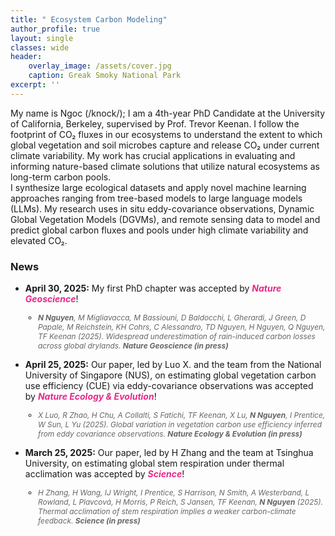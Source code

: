 ```yaml
---
title: " Ecosystem Carbon Modeling"
author_profile: true
layout: single
classes: wide
header:
    overlay_image: /assets/cover.jpg
    caption: Greak Smoky National Park
excerpt: ''
---
```


<div >
    My name is Ngoc (/knock/); I am a 4th-year PhD Candidate at the University of California, Berkeley, supervised by Prof. Trevor Keenan. I follow the footprint of CO₂ fluxes in our ecosystems to understand the extent to which global vegetation and soil microbes capture and release CO₂ under current climate variability. My work has crucial applications in evaluating and informing nature-based climate solutions that utilize natural ecosystems as long-term carbon pools.
</div> 

</div> 
    I synthesize large ecological datasets and apply novel machine learning approaches ranging from tree-based models to large language models (LLMs). My research uses in situ eddy-covariance observations, Dynamic Global Vegetation Models (DGVMs), and remote sensing data to model and predict global carbon fluxes and pools under high climate variability and elevated CO₂.
</div> 

### News
* **April 30, 2025:** My first PhD chapter was accepted by <span style="color:#e7298a; font-style: italic;"><strong><em>Nature Geoscience</em></strong></span>!
  <ul style="font-size:85%; margin-top:4px;">
    <li><span style="color:#666666; font-style: italic;">
      <strong>N Nguyen</strong>, M Migliavacca, M Bassiouni, D Baldocchi, L Gherardi, J Green, D Papale, M Reichstein, KH Cohrs, C Alessandro, TD Nguyen, H Nguyen, Q Nguyen, TF Keenan (2025). Widespread underestimation of rain-induced carbon losses across global drylands. <strong>Nature Geoscience (in press)</strong>
    </span></li>
  </ul>

* **April 25, 2025:** Our paper, led by Luo X. and the team from the National University of Singapore (NUS), on estimating global vegetation carbon use efficiency (CUE) via eddy-covariance observations was accepted by <span style="color:#e7298a; font-style: italic;"><strong><em>Nature Ecology & Evolution</em></strong></span>!
  <ul style="font-size:85%; margin-top:4px;">
    <li><span style="color:#666666; font-style: italic;">
      X Luo, R Zhao, H Chu, A Collalti, S Fatichi, TF Keenan, X Lu, <strong>N Nguyen</strong>, I Prentice, W Sun, L Yu (2025). Global variation in vegetation carbon use efficiency inferred from eddy covariance observations. <strong>Nature Ecology & Evolution (in press)</strong>
    </span></li>
  </ul>

* **March 25, 2025:** Our paper, led by H Zhang and the team at Tsinghua University, on estimating global stem respiration under thermal acclimation was accepted by <span style="color:#e7298a; font-style: italic;"><strong><em>Science</em></strong></span>!
  <ul style="font-size:85%; margin-top:4px;">
    <li><span style="color:#666666; font-style: italic;">
      H Zhang, H Wang, IJ Wright, I Prentice, S Harrison, N Smith, A Westerband, L Rowland, L Plavcová, H Morris, P Reich, S Jansen, TF Keenan, <strong>N Nguyen</strong> (2025). Thermal acclimation of stem respiration implies a weaker carbon-climate feedback. <strong>Science (in press)</strong>
    </span></li>
  </ul>



  
